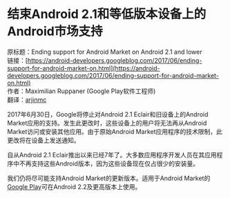 # 结束Android 2.1和等低版本设备上的Android市场支持

原标题：Ending support for Android Market on Android 2.1 and lower  
链接：[https://android-developers.googleblog.com/2017/06/ending-support-for-android-market-on.html](https://android-developers.googleblog.com/2017/06/ending-support-for-android-market-on.html)  
作者：Maximilian Ruppaner (Google Play软件工程师)  
翻译：[arjinmc](https://github.com/arjinmc)  

2017年6月30日，Google将停止对Android 2.1 Eclair和旧设备上的Android Market应用的支持。发生此更改时，这些设备上的用户将无法再从Android Market访问或安装其他应用。由于原始Android Market应用程序的技术限制，此更改将在设备上发送通知。

自从Android 2.1 Eclair推出以来已经7年了。大多数应用程序开发人员在其应用程序中不再支持这些Android版本，因为这些设备现在仅占很少的安装量。

我们仍将尽可能支持Android Market的更新版本。适用于Android Market的[Google Play](http://play.google.com/)可在Android 2.2及更高版本上使用。
